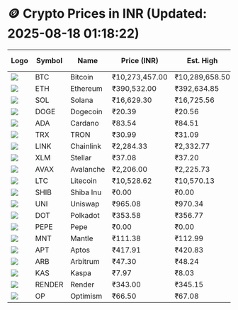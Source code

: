 # 🪙 Crypto Prices in INR (Updated: 2025-08-18 01:18:22)

| Logo | Symbol | Name       | Price (INR) | Est. High | Est. Low | Gross Profit | Fees | Net Profit | ROI % |
|------|--------|------------|-------------|-----------|----------|---------------|------|-------------|--------|
| ![](https://coin-images.coingecko.com/coins/images/1/large/bitcoin.png?1696501400) | BTC    | Bitcoin    | ₹10,273,457.00 | ₹10,289,658.50 | ₹10,257,255.50 | ₹315.90 | ₹200.00 | ₹115.90 | 0.12% |
| ![](https://coin-images.coingecko.com/coins/images/279/large/ethereum.png?1696501628) | ETH    | Ethereum   | ₹390,532.00 | ₹392,634.85 | ₹388,429.15 | ₹1,082.75 | ₹200.00 | ₹882.75 | 0.88% |
| ![](https://coin-images.coingecko.com/coins/images/4128/large/solana.png?1718769756) | SOL    | Solana     | ₹16,629.30 | ₹16,725.56 | ₹16,533.04 | ₹1,164.50 | ₹200.00 | ₹964.50 | 0.96% |
| ![](https://coin-images.coingecko.com/coins/images/5/large/dogecoin.png?1696501409) | DOGE   | Dogecoin   | ₹20.39 | ₹20.56 | ₹20.22 | ₹1,646.60 | ₹200.00 | ₹1,446.60 | 1.45% |
| ![](https://coin-images.coingecko.com/coins/images/975/large/cardano.png?1696502090) | ADA    | Cardano    | ₹83.54 | ₹84.51 | ₹82.57 | ₹2,350.75 | ₹200.00 | ₹2,150.75 | 2.15% |
| ![](https://coin-images.coingecko.com/coins/images/1094/large/tron-logo.png?1696502193) | TRX    | TRON       | ₹30.99 | ₹31.09 | ₹30.89 | ₹631.22 | ₹200.00 | ₹431.22 | 0.43% |
| ![](https://coin-images.coingecko.com/coins/images/877/large/chainlink-new-logo.png?1696502009) | LINK   | Chainlink  | ₹2,284.33 | ₹2,332.77 | ₹2,235.89 | ₹4,332.90 | ₹200.00 | ₹4,132.90 | 4.13% |
| ![](https://coin-images.coingecko.com/coins/images/100/large/fmpFRHHQ_400x400.jpg?1735231350) | XLM    | Stellar    | ₹37.08 | ₹37.20 | ₹36.96 | ₹641.21 | ₹200.00 | ₹441.21 | 0.44% |
| ![](https://coin-images.coingecko.com/coins/images/12559/large/Avalanche_Circle_RedWhite_Trans.png?1696512369) | AVAX   | Avalanche  | ₹2,206.00 | ₹2,225.73 | ₹2,186.27 | ₹1,804.58 | ₹200.00 | ₹1,604.58 | 1.60% |
| ![](https://coin-images.coingecko.com/coins/images/2/large/litecoin.png?1696501400) | LTC    | Litecoin   | ₹10,528.62 | ₹10,570.13 | ₹10,487.11 | ₹791.72 | ₹200.00 | ₹591.72 | 0.59% |
| ![](https://coin-images.coingecko.com/coins/images/11939/large/shiba.png?1696511800) | SHIB   | Shiba Inu  | ₹0.00 | ₹0.00 | ₹0.00 | ₹922.55 | ₹200.00 | ₹722.55 | 0.72% |
| ![](https://coin-images.coingecko.com/coins/images/12504/large/uniswap-logo.png?1720676669) | UNI    | Uniswap    | ₹965.08 | ₹970.34 | ₹959.82 | ₹1,095.52 | ₹200.00 | ₹895.52 | 0.90% |
| ![](https://coin-images.coingecko.com/coins/images/12171/large/polkadot.png?1696512008) | DOT    | Polkadot   | ₹353.58 | ₹356.77 | ₹350.39 | ₹1,818.52 | ₹200.00 | ₹1,618.52 | 1.62% |
| ![](https://coin-images.coingecko.com/coins/images/29850/large/pepe-token.jpeg?1696528776) | PEPE   | Pepe       | ₹0.00 | ₹0.00 | ₹0.00 | ₹1,330.30 | ₹200.00 | ₹1,130.30 | 1.13% |
| ![](https://coin-images.coingecko.com/coins/images/30980/large/Mantle-Logo-mark.png?1739213200) | MNT    | Mantle     | ₹111.38 | ₹112.99 | ₹109.77 | ₹2,932.48 | ₹200.00 | ₹2,732.48 | 2.73% |
| ![](https://coin-images.coingecko.com/coins/images/26455/large/aptos_round.png?1696525528) | APT    | Aptos      | ₹417.91 | ₹420.83 | ₹414.99 | ₹1,406.78 | ₹200.00 | ₹1,206.78 | 1.21% |
| ![](https://coin-images.coingecko.com/coins/images/16547/large/arb.jpg?1721358242) | ARB    | Arbitrum   | ₹47.30 | ₹48.24 | ₹46.35 | ₹4,077.23 | ₹200.00 | ₹3,877.23 | 3.88% |
| ![](https://coin-images.coingecko.com/coins/images/25751/large/kaspa-icon-exchanges.png?1696524837) | KAS    | Kaspa      | ₹7.97 | ₹8.03 | ₹7.91 | ₹1,593.52 | ₹200.00 | ₹1,393.52 | 1.39% |
| ![](https://coin-images.coingecko.com/coins/images/11636/large/rndr.png?1696511529) | RENDER | Render     | ₹343.00 | ₹345.15 | ₹340.85 | ₹1,262.14 | ₹200.00 | ₹1,062.14 | 1.06% |
| ![](https://coin-images.coingecko.com/coins/images/25244/large/Optimism.png?1696524385) | OP     | Optimism   | ₹66.50 | ₹67.08 | ₹65.92 | ₹1,756.65 | ₹200.00 | ₹1,556.65 | 1.56% |
